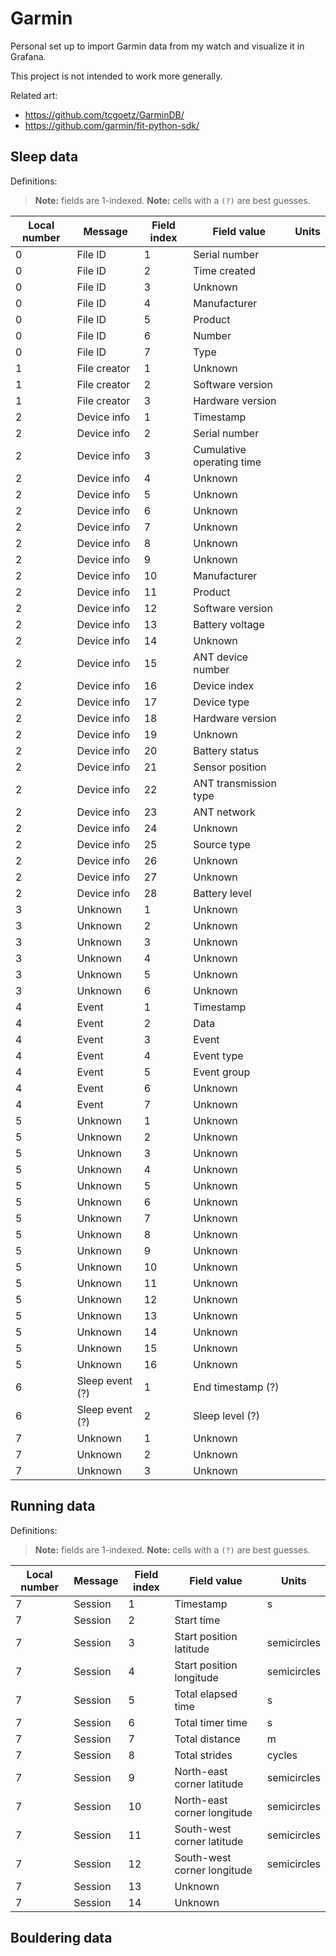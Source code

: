 # Garmin

Personal set up to import Garmin data from my watch and visualize it in Grafana.

This project is not intended to work more generally.

Related art:

- https://github.com/tcgoetz/GarminDB/
- https://github.com/garmin/fit-python-sdk/

## Sleep data

Definitions:

> **Note:** fields are 1-indexed.
> **Note:** cells with a `(?)` are best guesses.

| Local number | Message         | Field index | Field value               | Units |
|--------------|-----------------|-------------|---------------------------|-------|
| 0            | File ID         | 1           | Serial number             |       |
| 0            | File ID         | 2           | Time created              |       |
| 0            | File ID         | 3           | Unknown                   |       |
| 0            | File ID         | 4           | Manufacturer              |       |
| 0            | File ID         | 5           | Product                   |       |
| 0            | File ID         | 6           | Number                    |       |
| 0            | File ID         | 7           | Type                      |       |
| 1            | File creator    | 1           | Unknown                   |       |
| 1            | File creator    | 2           | Software version          |       |
| 1            | File creator    | 3           | Hardware version          |       |
| 2            | Device info     | 1           | Timestamp                 |       |
| 2            | Device info     | 2           | Serial number             |       |
| 2            | Device info     | 3           | Cumulative operating time |       |
| 2            | Device info     | 4           | Unknown                   |       |
| 2            | Device info     | 5           | Unknown                   |       |
| 2            | Device info     | 6           | Unknown                   |       |
| 2            | Device info     | 7           | Unknown                   |       |
| 2            | Device info     | 8           | Unknown                   |       |
| 2            | Device info     | 9           | Unknown                   |       |
| 2            | Device info     | 10          | Manufacturer              |       |
| 2            | Device info     | 11          | Product                   |       |
| 2            | Device info     | 12          | Software version          |       |
| 2            | Device info     | 13          | Battery voltage           |       |
| 2            | Device info     | 14          | Unknown                   |       |
| 2            | Device info     | 15          | ANT device number         |       |
| 2            | Device info     | 16          | Device index              |       |
| 2            | Device info     | 17          | Device type               |       |
| 2            | Device info     | 18          | Hardware version          |       |
| 2            | Device info     | 19          | Unknown                   |       |
| 2            | Device info     | 20          | Battery status            |       |
| 2            | Device info     | 21          | Sensor position           |       |
| 2            | Device info     | 22          | ANT transmission type     |       |
| 2            | Device info     | 23          | ANT network               |       |
| 2            | Device info     | 24          | Unknown                   |       |
| 2            | Device info     | 25          | Source type               |       |
| 2            | Device info     | 26          | Unknown                   |       |
| 2            | Device info     | 27          | Unknown                   |       |
| 2            | Device info     | 28          | Battery level             |       |
| 3            | Unknown         | 1           | Unknown                   |       |
| 3            | Unknown         | 2           | Unknown                   |       |
| 3            | Unknown         | 3           | Unknown                   |       |
| 3            | Unknown         | 4           | Unknown                   |       |
| 3            | Unknown         | 5           | Unknown                   |       |
| 3            | Unknown         | 6           | Unknown                   |       |
| 4            | Event           | 1           | Timestamp                 |       |
| 4            | Event           | 2           | Data                      |       |
| 4            | Event           | 3           | Event                     |       |
| 4            | Event           | 4           | Event type                |       |
| 4            | Event           | 5           | Event group               |       |
| 4            | Event           | 6           | Unknown                   |       |
| 4            | Event           | 7           | Unknown                   |       |
| 5            | Unknown         | 1           | Unknown                   |       |
| 5            | Unknown         | 2           | Unknown                   |       |
| 5            | Unknown         | 3           | Unknown                   |       |
| 5            | Unknown         | 4           | Unknown                   |       |
| 5            | Unknown         | 5           | Unknown                   |       |
| 5            | Unknown         | 6           | Unknown                   |       |
| 5            | Unknown         | 7           | Unknown                   |       |
| 5            | Unknown         | 8           | Unknown                   |       |
| 5            | Unknown         | 9           | Unknown                   |       |
| 5            | Unknown         | 10          | Unknown                   |       |
| 5            | Unknown         | 11          | Unknown                   |       |
| 5            | Unknown         | 12          | Unknown                   |       |
| 5            | Unknown         | 13          | Unknown                   |       |
| 5            | Unknown         | 14          | Unknown                   |       |
| 5            | Unknown         | 15          | Unknown                   |       |
| 5            | Unknown         | 16          | Unknown                   |       |
| 6            | Sleep event (?) | 1           | End timestamp (?)         |       |
| 6            | Sleep event (?) | 2           | Sleep level (?)           |       |
| 7            | Unknown         | 1           | Unknown                   |       |
| 7            | Unknown         | 2           | Unknown                   |       |
| 7            | Unknown         | 3           | Unknown                   |       |

## Running data

Definitions:

> **Note:** fields are 1-indexed.
> **Note:** cells with a `(?)` are best guesses.

| Local number | Message | Field index | Field value                 | Units       |
|--------------|---------|-------------|-----------------------------|-------------|
| 7            | Session | 1           | Timestamp                   | s           |
| 7            | Session | 2           | Start time                  |             |
| 7            | Session | 3           | Start position latitude     | semicircles |
| 7            | Session | 4           | Start position longitude    | semicircles |
| 7            | Session | 5           | Total elapsed time          | s           |
| 7            | Session | 6           | Total timer time            | s           |
| 7            | Session | 7           | Total distance              | m           |
| 7            | Session | 8           | Total strides               | cycles      |
| 7            | Session | 9           | North-east corner latitude  | semicircles |
| 7            | Session | 10          | North-east corner longitude | semicircles |
| 7            | Session | 11          | South-west corner latitude  | semicircles |
| 7            | Session | 12          | South-west corner longitude | semicircles |
| 7            | Session | 13          | Unknown                     |             |
| 7            | Session | 14          | Unknown                     |             |

## Bouldering data
